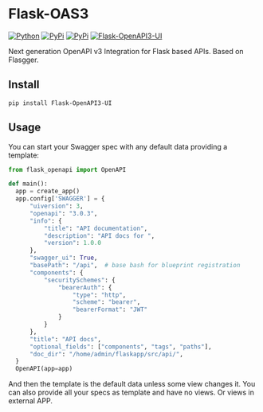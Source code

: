 # Flask-OAS3

[![Python](https://img.shields.io/badge/python-3.6.1-blue.svg)](https://img.shields.io/badge/python-3.6.1-blue.svg)
[![PyPi](https://img.shields.io/pypi/v/Flask-OpenAPI3-UI.svg)](https://pypi.python.org/pypi/Flask-OpenAPI3-UI)
[![PyPi](https://img.shields.io/pypi/dm/Flask-OpenAPI3-UI.svg)](https://pypi.python.org/pypi/Flask-OpenAPI3-UI)
[![Flask-OpenAPI3-UI](https://snyk.io/advisor/python/Flask-OpenAPI3-UI/badge.svg)](https://snyk.io/advisor/python/Flask-OpenAPI3-UI)

Next generation OpenAPI v3 Integration for Flask based APIs. Based on Flasgger.

## Install
```
pip install Flask-OpenAPI3-UI
```

## Usage
You can start your Swagger spec with any default data providing a template:
```python
from flask_openapi import OpenAPI

def main():
  app = create_app()
  app.config['SWAGGER'] = {
      "uiversion": 3,
      "openapi": "3.0.3",
      "info": {
          "title": "API documentation",
          "description": "API docs for ",
          "version": 1.0.0
      },
      "swagger_ui": True,
      "basePath": "/api",  # base bash for blueprint registration
      "components": {
          "securitySchemes": {
              "bearerAuth": {
                  "type": "http",
                  "scheme": "bearer",
                  "bearerFormat": "JWT"
              }
          }
      },
      "title": "API docs",
      "optional_fields": ["components", "tags", "paths"],
      "doc_dir": "/home/admin/flaskapp/src/api/",
  }
  OpenAPI(app=app)
```
And then the template is the default data unless some view changes it. You can also provide all your specs as template and have no views. Or views in external APP.
